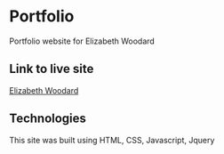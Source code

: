 # Portfolio

Portfolio website for Elizabeth Woodard

## Link to live site
[Elizabeth Woodard](https://www.elizabeth-woodard.com)

## Technologies

This site was built using HTML, CSS, Javascript, Jquery
